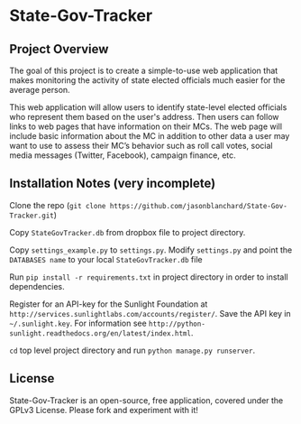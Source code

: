 State-Gov-Tracker
=================

Project Overview
----------------
The goal of this project is to create a simple-to-use web application that makes monitoring the activity of state elected officials  much easier for the average person. 

This web application will allow users to identify state-level elected officials who represent them based on the user's address. Then users can follow links to web pages that have information on their MCs. The web page will include basic information about the MC in addition to other data a user may want to use to assess their MC’s behavior such as roll call votes, social media messages (Twitter, Facebook), campaign finance, etc.

Installation Notes (very incomplete)
------------
Clone the repo (`git clone https://github.com/jasonblanchard/State-Gov-Tracker.git`)

Copy `StateGovTracker.db` from dropbox file to project directory.

Copy `settings_example.py` to `settings.py`. Modify `settings.py` and point the `DATABASES name` to your local `StateGovTracker.db` file

Run `pip install -r requirements.txt` in project directory in order to install dependencies.

Register for an API-key for the Sunlight Foundation at `http://services.sunlightlabs.com/accounts/register/`. Save the API key in `~/.sunlight.key`. For information see `http://python-sunlight.readthedocs.org/en/latest/index.html`.

`cd` top level project directory and run `python manage.py runserver`.

License
------------

State-Gov-Tracker is an open-source, free application, covered under the GPLv3 License. Please fork and experiment with it!



